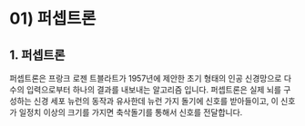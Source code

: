 # 01) 퍼셉트론
## 1. 퍼셉트론
퍼셉트론은 프랑크 로젠 트블라트가 1957년에 제안한 초기 형태의 인공 신경망으로 다수의 입력으로부터 하나의 결과를 내보내는 알고리즘 입니다. 퍼셉트론은 실제 뇌를 구성하는 신경 세포 뉴런의 동작과 유사한데 뉴런 가지 돌기에 신호를 받아들이고, 이 신호가 일정치 이상의 크기를 가지면 축삭돌기를 통해서 신호를 전달합니다.<br>

